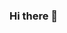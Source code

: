 ### Hi there 👋

<!--
**Raven1233/Raven1233** is a ✨ _special_ ✨ repository because its `README.md` (this file) appears on your GitHub profile.

Here are some ideas to get you started:

- 🔭 I’m currently working on my final semester project!!
- 🌱 I’m currently learning deep learning and neural networks!!
- 👯 I’m looking to collaborate on deep learning projects!!
- 🤔 I’m looking for help with Tensorflow and Pytorch!!
- 💬 Ask me about web development skills!!
- 📫 How to reach me: [Instagram](https://www.instagram.com/_.deadline.dork._/?hl=en) [Twitter](https://twitter.com/Subhade66864017) [Codepen](https://codepen.io/R4v3n404)
- 😄 Pronouns: He/Him
- ⚡ Fun fact: My handle name is Raven as she was my favourite character from Teen Titans!!!
-->
